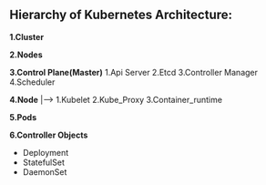 ## Hierarchy of Kubernetes Architecture:

**1.Cluster**
                
**2.Nodes**
                
**3.Control Plane(Master)**
  1.Api Server
  2.Etcd
  3.Controller Manager
  4.Scheduler
                            
 **4.Node**
 |--> 1.Kubelet
      2.Kube_Proxy
      3.Container_runtime
                
                    
                         
 **5.Pods**
                
 **6.Controller Objects**
 * Deployment
 * StatefulSet
 * DaemonSet
                  
                
                


